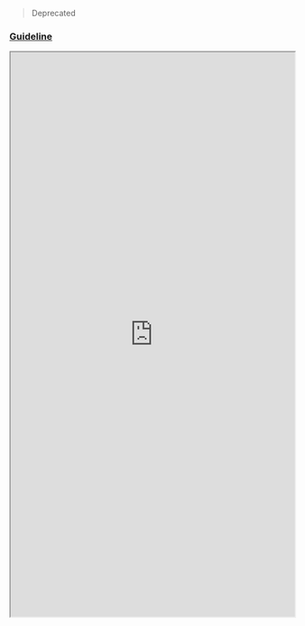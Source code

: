 > Deprecated

### [Guideline](https://www.lichter.io/articles/nuxt3-sentry-recipe/)

<iframe width="100%" height="1000" src="https://www.lichter.io/articles/nuxt3-sentry-recipe/"/>
